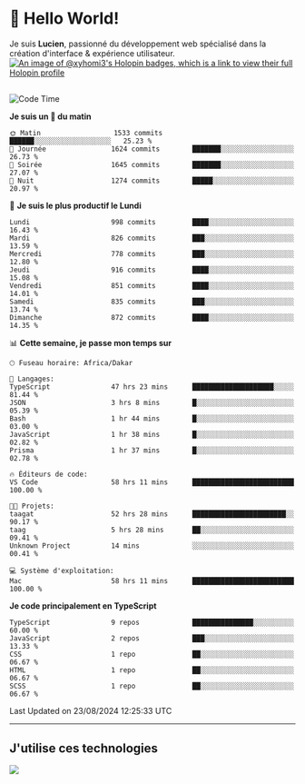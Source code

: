 # 👋 Hello World!

Je suis **Lucien**, passionné du développement web spécialisé dans la création d'interface & expérience utilisateur.
[![An image of @xyhomi3's Holopin badges, which is a link to view their full Holopin profile](https://holopin.me/xyhomi3)](https://holopin.io/@xyhomi3)

##

<!--START_SECTION:waka-->
![Code Time](http://img.shields.io/badge/Code%20Time-1%2C859%20hrs%2037%20mins-blue)

**Je suis un 🐤 du matin** 

```text
🌞 Matin                  1533 commits        ██████░░░░░░░░░░░░░░░░░░░   25.23 % 
🌆 Journée                1624 commits        ███████░░░░░░░░░░░░░░░░░░   26.73 % 
🌃 Soirée                 1645 commits        ███████░░░░░░░░░░░░░░░░░░   27.07 % 
🌙 Nuit                   1274 commits        █████░░░░░░░░░░░░░░░░░░░░   20.97 % 
```
📅 **Je suis le plus productif le Lundi** 

```text
Lundi                    998 commits         ████░░░░░░░░░░░░░░░░░░░░░   16.43 % 
Mardi                    826 commits         ███░░░░░░░░░░░░░░░░░░░░░░   13.59 % 
Mercredi                 778 commits         ███░░░░░░░░░░░░░░░░░░░░░░   12.80 % 
Jeudi                    916 commits         ████░░░░░░░░░░░░░░░░░░░░░   15.08 % 
Vendredi                 851 commits         ████░░░░░░░░░░░░░░░░░░░░░   14.01 % 
Samedi                   835 commits         ███░░░░░░░░░░░░░░░░░░░░░░   13.74 % 
Dimanche                 872 commits         ████░░░░░░░░░░░░░░░░░░░░░   14.35 % 
```


📊 **Cette semaine, je passe mon temps sur** 

```text
🕑︎ Fuseau horaire: Africa/Dakar

💬 Langages: 
TypeScript               47 hrs 23 mins      ████████████████████░░░░░   81.44 % 
JSON                     3 hrs 8 mins        █░░░░░░░░░░░░░░░░░░░░░░░░   05.39 % 
Bash                     1 hr 44 mins        █░░░░░░░░░░░░░░░░░░░░░░░░   03.00 % 
JavaScript               1 hr 38 mins        █░░░░░░░░░░░░░░░░░░░░░░░░   02.82 % 
Prisma                   1 hr 37 mins        █░░░░░░░░░░░░░░░░░░░░░░░░   02.78 % 

🔥 Éditeurs de code: 
VS Code                  58 hrs 11 mins      █████████████████████████   100.00 % 

🐱‍💻 Projets: 
taagat                   52 hrs 28 mins      ███████████████████████░░   90.17 % 
taag                     5 hrs 28 mins       ██░░░░░░░░░░░░░░░░░░░░░░░   09.41 % 
Unknown Project          14 mins             ░░░░░░░░░░░░░░░░░░░░░░░░░   00.41 % 

💻 Système d'exploitation: 
Mac                      58 hrs 11 mins      █████████████████████████   100.00 % 
```

**Je code principalement en TypeScript** 

```text
TypeScript               9 repos             ███████████████░░░░░░░░░░   60.00 % 
JavaScript               2 repos             ███░░░░░░░░░░░░░░░░░░░░░░   13.33 % 
CSS                      1 repo              ██░░░░░░░░░░░░░░░░░░░░░░░   06.67 % 
HTML                     1 repo              ██░░░░░░░░░░░░░░░░░░░░░░░   06.67 % 
SCSS                     1 repo              ██░░░░░░░░░░░░░░░░░░░░░░░   06.67 % 
```




 Last Updated on 23/08/2024 12:25:33 UTC
<!--END_SECTION:waka-->
---

## J'utilise ces technologies

<p align="left">
  <a href="https://skillicons.dev">
    <img src="https://skillicons.dev/icons?i=ts,js,md,scss,tailwind,react,docker,express,astro,vite,nextjs,vercel,figma,ableton" />
  </a>
</p>

